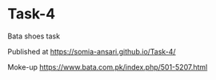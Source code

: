 # Task-4
Bata shoes task

Published at https://somia-ansari.github.io/Task-4/

Moke-up https://www.bata.com.pk/index.php/501-5207.html
